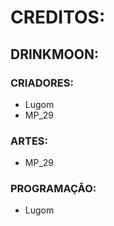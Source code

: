 # CREDITOS:

## DRINKMOON:

### CRIADORES:
* Lugom
* MP_29

### ARTES:
* MP_29

### PROGRAMAÇÃO:
* Lugom
